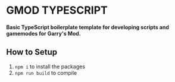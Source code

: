 # GMOD TYPESCRIPT
#### Basic TypeScript boilerplate template for developing scripts and gamemodes for Garry's Mod.

## How to Setup
1. `npm i` to install the packages
2. `npm run build` to compile